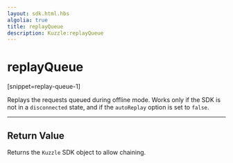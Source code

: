 ```yaml
---
layout: sdk.html.hbs
algolia: true
title: replayQueue
description: Kuzzle:replayQueue
---
```

  

# replayQueue
[snippet=replay-queue-1]

Replays the requests queued during offline mode. Works only if the SDK is not in a ``disconnected`` state, and if the ``autoReplay`` option is set to ``false``.

---

## Return Value

Returns the `Kuzzle` SDK object to allow chaining.
